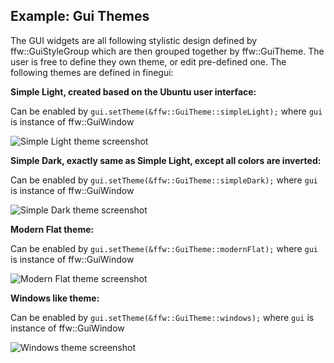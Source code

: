 Example: Gui Themes
-----------------------------------------

The GUI widgets are all following stylistic design defined by ffw::GuiStyleGroup which are then grouped together by ffw::GuiTheme. The user is free to define they own theme, or edit pre-defined one. The following themes are defined in finegui:

**Simple Light, created based on the Ubuntu user interface:**

Can be enabled by `gui.setTheme(&ffw::GuiTheme::simpleLight);` where `gui` is instance of ffw::GuiWindow

![Simple Light theme screenshot](simplelight.jpg)

**Simple Dark, exactly same as Simple Light, except all colors are inverted:**

Can be enabled by `gui.setTheme(&ffw::GuiTheme::simpleDark);` where `gui` is instance of ffw::GuiWindow

![Simple Dark theme screenshot](simpledark.jpg)

**Modern Flat theme:**

Can be enabled by `gui.setTheme(&ffw::GuiTheme::modernFlat);` where `gui` is instance of ffw::GuiWindow

![Modern Flat theme screenshot](modernflat.jpg)

**Windows like theme:**

Can be enabled by `gui.setTheme(&ffw::GuiTheme::windows);` where `gui` is instance of ffw::GuiWindow

![Windows theme screenshot](windows.jpg)

